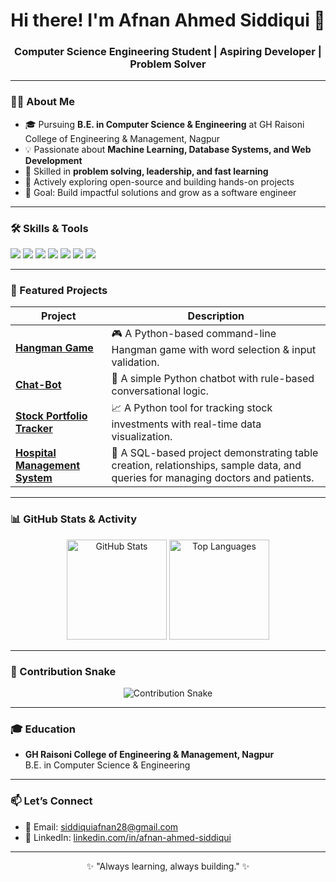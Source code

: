 <h1 align="center">Hi there! I'm Afnan Ahmed Siddiqui 👋</h1>
<h3 align="center">Computer Science Engineering Student | Aspiring Developer | Problem Solver</h3>

---

### 👨‍💻 About Me
- 🎓 Pursuing **B.E. in Computer Science & Engineering** at GH Raisoni College of Engineering & Management, Nagpur  
- 💡 Passionate about **Machine Learning, Database Systems, and Web Development**  
- 🔑 Skilled in **problem solving, leadership, and fast learning**  
- 🚀 Actively exploring open-source and building hands-on projects  
- 🌟 Goal: Build impactful solutions and grow as a software engineer  

---

### 🛠️ Skills & Tools
<p align="left">
  <img src="https://img.shields.io/badge/C-00599C?style=for-the-badge&logo=c&logoColor=white"/>
  <img src="https://img.shields.io/badge/C++-00599C?style=for-the-badge&logo=cplusplus&logoColor=white"/>
  <img src="https://img.shields.io/badge/Python-3776AB?style=for-the-badge&logo=python&logoColor=white"/>
  <img src="https://img.shields.io/badge/SQL-4479A1?style=for-the-badge&logo=mysql&logoColor=white"/>
  <img src="https://img.shields.io/badge/DBMS-003B57?style=for-the-badge&logo=postgresql&logoColor=white"/>
  <img src="https://img.shields.io/badge/Problem%20Solving-brightgreen?style=for-the-badge"/>
  <img src="https://img.shields.io/badge/Leadership-orange?style=for-the-badge"/>
</p>

---

### 📂 Featured Projects

| Project | Description |
|--------|-------------|
| **[Hangman Game](https://github.com/AfnanAhmed07/Hangman-Game)** | 🎮 A Python-based command-line Hangman game with word selection & input validation. |
| **[Chat-Bot](https://github.com/AfnanAhmed07/Chat-Bot)** | 💬 A simple Python chatbot with rule-based conversational logic. |
| **[Stock Portfolio Tracker](https://github.com/AfnanAhmed07/Stock-Portfolio-Tracker)** | 📈 A Python tool for tracking stock investments with real-time data visualization. |
| **[Hospital Management System](https://github.com/AfnanAhmed07/Hospital-Management-System)** | 🏥 A SQL-based project demonstrating table creation, relationships, sample data, and queries for managing doctors and patients. |

---

### 📊 GitHub Stats & Activity
<p align="center">
  <img src="https://github-readme-stats.vercel.app/api?username=AfnanAhmed07&show_icons=true&theme=radical" alt="GitHub Stats" height="160"/>
  <img src="https://github-readme-stats.vercel.app/api/top-langs/?username=AfnanAhmed07&layout=compact&theme=radical" alt="Top Languages" height="160"/>
</p>

---

### 🐍 Contribution Snake
<p align="center">
  <img src="https://github.com/AfnanAhmed07/AfnanAhmed07/blob/output/github-contribution-grid-snake.svg" alt="Contribution Snake" />
</p>

---

### 🎓 Education
- **GH Raisoni College of Engineering & Management, Nagpur**  
  B.E. in Computer Science & Engineering  

---

### 📫 Let’s Connect
- 📧 Email: [siddiquiafnan28@gmail.com](mailto:siddiquiafnan28@gmail.com)  
- 💼 LinkedIn: [linkedin.com/in/afnan-ahmed-siddiqui](https://www.linkedin.com/in/afnan-ahmed-siddiqui)  

---

<p align="center">✨ "Always learning, always building." ✨</p>
